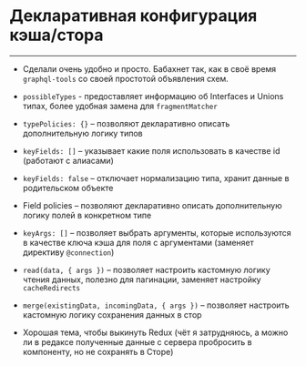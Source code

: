 # Декларативная конфигурация кэша/стора

-----

- Сделали очень удобно и просто. Бабахнет так, как в своё время `graphql-tools` со своей простотой объявления схем.
- `possibleTypes` - предоставляет информацию об Interfaces и Unions типах, более удобная замена для `fragmentMatcher`
- `typePolicies: {}` – позволяют декларативно описать дополнительную логику типов
- `keyFields: []` – указывает какие поля использовать в качестве id (работают с алиасами)
- `keyFields: false` – отключает нормализацию типа, хранит данные в родительском объекте
- Field policies – позволяют декларативно описать дополнительную логику полей в конкретном типе
- `keyArgs: []` – позволяет выбрать аргументы, которые используются в качестве ключа кэша для поля с аргументами (заменяет директиву `@connection`)
- `read(data, { args })` – позволяет настроить кастомную логику чтения данных, полезно для пагинации, заменяет настройку `cacheRedirects`
- `merge(existingData, incomingData, { args })` – позволяет настроить кастомную логику сохранения данных в стор

- Хорошая тема, чтобы выкинуть Redux (чёт я затрудняюсь, а можно ли в редаксе полученные данные с сервера пробросить в компоненту, но не сохранять в Сторе)